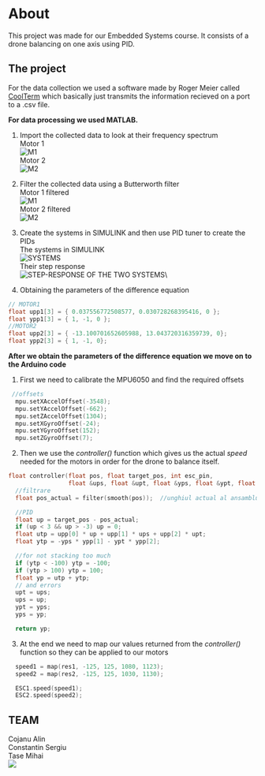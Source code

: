 # About

This project was made for our Embedded Systems course. It consists of a drone balancing on one axis using PID.

## The project

For the data collection we used a software made by Roger Meier called [CoolTerm](https://freeware.the-meiers.org/) which basically just transmits the information recieved on a port to a .csv file. 

**For data processing we used MATLAB.** 
1. Import the collected data to look at their frequency spectrum \
Motor 1\
![M1](matlab-main/figures/m1.jpg) \
Motor 2\
![M2](matlab-main/figures/m2.jpg)

2. Filter the collected data using a Butterworth filter \
Motor 1 filtered\
![M1](matlab-main/figures/filtered_m1.jpg) \
Motor 2 filtered\
![M2](matlab-main/figures/filtered_m2.jpg)

3. Create the systems in SIMULINK and then use PID tuner to create the PIDs \
The systems in SIMULINK\
![SYSTEMS](matlab-main/figures/systems.jpg)\
Their step response\
![STEP-RESPONSE OF THE TWO SYSTEMS](matlab-main/figures/step_response.png)\

4. Obtaining the parameters of the difference equation
```cpp
// MOTOR1
float upp1[3] = { 0.037556772508577, 0.030728268395416, 0 };
float ypp1[3] = { 1, -1, 0 };
//MOTOR2
float upp2[3] = { -13.100701652605988, 13.043720316359739, 0};
float ypp2[3] = { 1, -1, 0};
```

**After we obtain the parameters of the difference equation we move on to the Arduino code**
1. First we need to calibrate the MPU6050 and find the required offsets
```cpp
 //offsets
  mpu.setXAccelOffset(-3548);
  mpu.setYAccelOffset(-662);
  mpu.setZAccelOffset(1304);
  mpu.setXGyroOffset(-24);
  mpu.setYGyroOffset(152);
  mpu.setZGyroOffset(7);
```
2. Then we use  the *controller()* function  which gives us the actual *speed* needed for the motors in order for the drone to balance itself.
```cpp
float controller(float pos, float target_pos, int esc_pin,
                 float &ups, float &upt, float &yps, float &ypt, float upp[], float ypp[]) {
  //filtrare
  float pos_actual = filter(smooth(pos));  //unghiul actual al ansamblului

  //PID
  float up = target_pos - pos_actual;
  if (up < 3 && up > -3) up = 0;
  float utp = upp[0] * up + upp[1] * ups + upp[2] * upt;
  float ytp = -yps * ypp[1] - ypt * ypp[2];

  //for not stacking too much
  if (ytp < -100) ytp = -100;
  if (ytp > 100) ytp = 100;
  float yp = utp + ytp;
  // and errors
  upt = ups;
  ups = up;
  ypt = yps;
  yps = yp;

  return yp;

```
3. At the end we need to map our values returned from the *controller()* function so they can be applied to our motors
```cpp
  speed1 = map(res1, -125, 125, 1080, 1123);
  speed2 = map(res2, -125, 125, 1030, 1130);

  ESC1.speed(speed1);
  ESC2.speed(speed2);
```

## TEAM
Cojanu Alin\
Constantin Sergiu\
Tase Mihai\
![](img/drone.jpg)